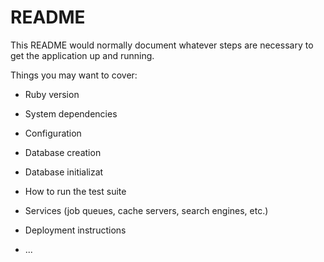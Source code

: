# README

This README would normally document whatever steps are necessary to get the
application up and running.

Things you may want to cover:

* Ruby version

* System dependencies

* Configuration

* Database creation

* Database initializat

* How to run the test suite

* Services (job queues, cache servers, search engines, etc.)

* Deployment instructions

* ...
